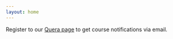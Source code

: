 ```yaml
---
layout: home
---
```

Register to our [Quera page](https://quera.org/course/add_to_course/course/18745/) to get course notifications via email.
